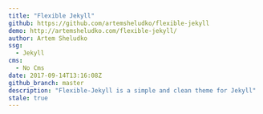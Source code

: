 ```yaml
---
title: "Flexible Jekyll"
github: https://github.com/artemsheludko/flexible-jekyll
demo: http://artemsheludko.com/flexible-jekyll/
author: Artem Sheludko
ssg:
  - Jekyll
cms:
  - No Cms
date: 2017-09-14T13:16:08Z
github_branch: master
description: "Flexible-Jekyll is a simple and clean theme for Jekyll"
stale: true
---
```


